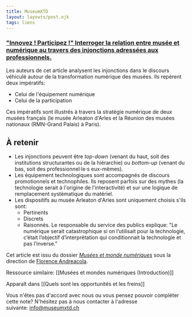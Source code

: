 ```yaml
---
title: MuseumXTD
layout: layouts/post.njk
tags: liens
---
```

### ["Innovez ! Participez !" Interroger la relation entre musée et numérique au travers des injonctions adressées aux professionnels.](https://journals.openedition.org/culturemusees/4383#tocto2n4) 
Les auteurs de cet article analysent les injonctions dans le discours véhiculé autour de la transformation numérique des musées. Ils repèrent deux impératifs:
- Celui de l'équipement numérique
- Celui de la participation

Ces impératifs sont illustrés à travers la stratégie numérique de deux musées français (le musée Arleaton d'Arles et la Réunion des musées nationaux (RMN-Grand Palais) à Paris).


## À retenir
- Les injonctions peuvent être *top-down* (venant du haut, soit des institutions structurantes ou de la hiérarchie) ou *bottom-up* (venant du bas, soit des professionnel·le·s eux-mêmes). 
- Les équipement technologiques sont accompagnés de discours promotionnels et technophiles. Ils reposent parfois sur des mythes (la technologie serait à l'origine de l'interactivité) et sur une logique de remplacement systématique du matériel. 
- Les dispositifs au musée Arleaton d'Arles sont uniquement choisis s'ils sont:
	- Pertinents
	- Discrets
	- Raisonnés.
	Le responsable du service des publics explique: "Le numérique serait catastrophique si on l’utilisait pour la technologie, c’était l’objectif d’interprétation qui conditionnait la technologie et pas l’inverse."
  
Cet article est issu du dossier [*Musées et monde numériques*](https://journals.openedition.org/culturemusees/4353) sous la direction de [Florence Andreacola](http://andreacola.fr/).   

Ressource similaire: [[Musées et mondes numériques (Introduction)]]  

Apparaît dans [[Quels sont les opportunités et les freins]]

Vous n'êtes pas d'accord avec nous ou vous pensez pouvoir compléter cette note? N'hésitez pas à nous contacter à l'adresse suivante: [info@museumxtd.ch](mailto:info@museumxtd.ch)

